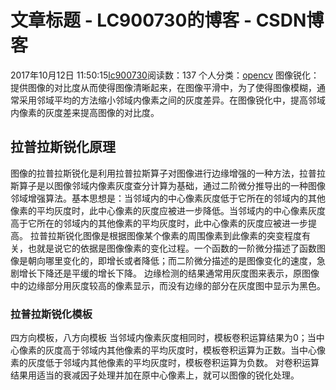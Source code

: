 # 文章标题 - LC900730的博客 - CSDN博客
2017年10月12日 11:50:15[lc900730](https://me.csdn.net/LC900730)阅读数：137
个人分类：[opencv](https://blog.csdn.net/LC900730/article/category/7199508)
图像锐化：提供图像的对比度从而使得图像清晰起来，在图像平滑中，为了使得图像模糊，通常采用邻域平均的方法缩小邻域内像素之间的灰度差异。在图像锐化中，提高邻域内像素的灰度差来提高图像的对比度。
## 拉普拉斯锐化原理
图像的拉普拉斯锐化是利用拉普拉斯算子对图像进行边缘增强的一种方法，拉普拉斯算子是以图像邻域内像素灰度查分计算为基础，通过二阶微分推导出的一种图像邻域增强算法。基本思想是：当邻域内的中心像素灰度低于它所在的邻域内的其他像素的平均灰度时，此中心像素的灰度应被进一步降低。当邻域内的中心像素灰度高于它所在的邻域内的其他像素的平均灰度时，此中心像素的灰度应被进一步提高。
拉普拉斯锐化图像是根据图像某个像素的周围像素到此像素的突变程度有关，也就是说它的依据是图像像素的变化过程。一个函数的一阶微分描述了函数图像是朝向哪里变化的，即增长或者降低；而二阶微分描述的是图像变化的速度，急剧增长下降还是平缓的增长下降。
边缘检测的结果通常用灰度图来表示，原图像中的边缘部分用灰度较高的像素显示，而没有边缘的部分在灰度图中显示为黑色。
### 拉普拉斯锐化模板
四方向模板，八方向模板 
当邻域内像素灰度相同时，模板卷积运算结果为0；当中心像素的灰度高于邻域内其他像素的平均灰度时，模板卷积运算为正数。当中心像素的灰度低于邻域内其他像素的平均灰度时，模板卷积运算为负数。 
对卷积运算结果用适当的衰减因子处理并加在原中心像素上，就可以图像的锐化处理。
